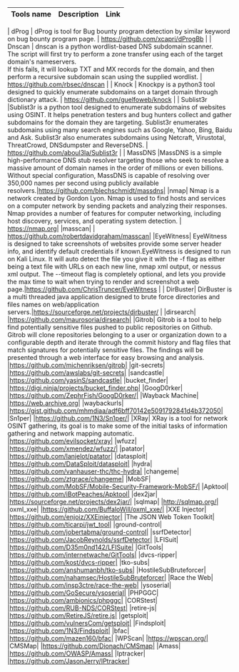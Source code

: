 |Tools name    | Description  | Link  |
|---|---|---|

| dProg  | dProg is tool for Bug bounty program detection by similar keyword on bug bounty program page.  | https://github.com/xcapri/dProgBb  |
|  Dnscan | dnscan is a python wordlist-based DNS subdomain scanner.<br>The script will first try to perform a zone transfer using each of the target domain's nameservers.<br> If this fails, it will lookup TXT and MX records for the domain, and then perform a recursive subdomain scan using the supplied wordlist. | https://github.com/rbsec/dnscan  |
|  Knock  | Knockpy is a python3 tool designed to quickly enumerate subdomains on a target domain through dictionary attack.  | https://github.com/guelfoweb/knock  |
| Sublist3r |Sublist3r is a python tool designed to enumerate subdomains of websites using OSINT. It helps penetration testers and bug hunters collect and gather subdomains for the domain they are targeting. Sublist3r enumerates subdomains using many search engines such as Google, Yahoo, Bing, Baidu and Ask. Sublist3r also enumerates subdomains using Netcraft, Virustotal, ThreatCrowd, DNSdumpster and ReverseDNS. | https://github.com/aboul3la/Sublist3r |
| MassDNS |MassDNS is a simple high-performance DNS stub resolver targeting those who seek to resolve a massive amount of domain names in the order of millions or even billions. Without special configuration, MassDNS is capable of resolving over 350,000 names per second using publicly available resolvers.|https://github.com/blechschmidt/massdns|
|nmap| Nmap is a network created by Gordon Lyon. Nmap is used to find hosts and services on a computer network by sending packets and analyzing their responses. Nmap provides a number of features for computer networking, including host discovery, services, and operating system detection. | https://nmap.org|
|masscan|  | https://github.com/robertdavidgraham/masscan|
|EyeWitness| EyeWitness is designed to take screenshots of websites provide some server header info, and identify default credentials if known.EyeWitness is designed to run on Kali Linux. It will auto detect the file you give it with the -f flag as either being a text file with URLs on each new line, nmap xml output, or nessus xml output. The --timeout flag is completely optional, and lets you provide the max time to wait when trying to render and screenshot a web page.|https://github.com/ChrisTruncer/EyeWitness |
| DirBuster| DirBuster is a multi threaded java application designed to brute force directories and files names on web/application servers.|https://sourceforge.net/projects/dirbuster/ |
|dirsearch| |https://github.com/maurosoria/dirsearch|
|Gitrob| Gitrob is a tool to help find potentially sensitive files pushed to public repositories on Github. Gitrob will clone repositories belonging to a user or organization down to a configurable depth and iterate through the commit history and flag files that match signatures for potentially sensitive files. The findings will be presented through a web interface for easy browsing and analysis. |https://github.com/michenriksen/gitrob| 
|git-secrets| |https://github.com/awslabs/git-secrets|
|sandcastle| |https://github.com/yasinS/sandcastle|
|bucket_finder| |https://digi.ninja/projects/bucket_finder.php|
|GoogD0rker| |https://github.com/ZephrFish/GoogD0rker/|
|Wayback Machine| |https://web.archive.org|
|waybackurls| |https://gist.github.com/mhmdiaa/adf6bff70142e5091792841d4b372050| 
|Sn1per| |https://github.com/1N3/Sn1per/|
|XRay| XRay is a tool for network OSINT gathering, its goal is to make some of the initial tasks of information gathering and network mapping automatic. |https://github.com/evilsocket/xray|
|wfuzz| |https://github.com/xmendez/wfuzz/|
|patator| |https://github.com/lanjelot/patator|
|datasploit| |https://github.com/DataSploit/datasploit|
|hydra| |https://github.com/vanhauser-thc/thc-hydra|
|changeme| |https://github.com/ztgrace/changeme|
|MobSF| |https://github.com/MobSF/Mobile-Security-Framework-MobSF/| 
|Apktool| |https://github.com/iBotPeaches/Apktool|
|dex2jar| |https://sourceforge.net/projects/dex2jar/|
|sqlmap| |http://sqlmap.org/|
|oxml_xxe| |https://github.com/BuffaloWill/oxml_xxe/| 
|XXE Injector| |https://github.com/enjoiz/XXEinjector|
|The JSON Web Token Toolkit| |https://github.com/ticarpi/jwt_tool| 
|ground-control| |https://github.com/jobertabma/ground-control|
|ssrfDetector| |https://github.com/JacobReynolds/ssrfDetector|
|LFISuit| |https://github.com/D35m0nd142/LFISuite|
|GitTools| |https://github.com/internetwache/GitTools|
|dvcs-ripper| |https://github.com/kost/dvcs-ripper|
|tko-subs| |https://github.com/anshumanbh/tko-subs|
|HostileSubBruteforcer| |https://github.com/nahamsec/HostileSubBruteforcer| 
|Race the Web| |https://github.com/insp3ctre/race-the-web|
|ysoserial| |https://github.com/GoSecure/ysoserial|
|PHPGGC| |https://github.com/ambionics/phpggc|
|CORStest| |https://github.com/RUB-NDS/CORStest|
|retire-js| |https://github.com/RetireJS/retire.js|
|getsploit| |https://github.com/vulnersCom/getsploit|
|Findsploit| |https://github.com/1N3/Findsploit|
|bfac| |https://github.com/mazen160/bfac|
|WPScan| |https://wpscan.org/|
|CMSMap| |https://github.com/Dionach/CMSmap|
|Amass| |https://github.com/OWASP/Amass|
|Iptracker| |https://github.com/JasonJerry/IPtracker|
